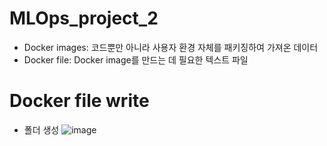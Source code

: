 # MLOps_project_2

- Docker images: 코드뿐만 아니라 사용자 환경 자체를 패키징하여 가져온 데이터
- Docker file: Docker image를 만드는 데 필요한 텍스트 파일

# Docker file write

- 폴더 생성
![image](https://github.com/TaewonEum/MLOps_project_2/assets/104436260/8c80828a-b35a-4ba0-9be8-2cf32858518c)

